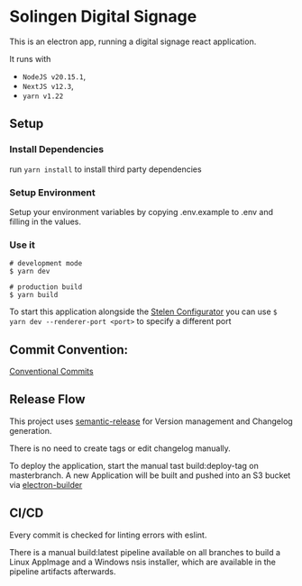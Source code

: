 # Solingen Digital Signage

This is an electron app, running a digital signage react application.

It runs with

- `NodeJS v20.15.1`,
- `NextJS v12.3`,
- `yarn v1.22`

## Setup

### Install Dependencies

run `yarn install` to install third party dependencies

### Setup Environment

Setup your environment variables by copying .env.example to .env and filling in the values.

### Use it

```
# development mode
$ yarn dev

# production build
$ yarn build
```

To start this application alongside the [Stelen Configurator](https://git.app.nedeco.de/solingen/stelen-configurator) you can use `$ yarn dev --renderer-port <port>` to specify a different port

## Commit Convention:

[Conventional Commits](https://github.com/angular/angular/blob/22b96b9/CONTRIBUTING.md#-commit-message-guidelines)

## Release Flow

This project uses [semantic-release](https://github.com/semantic-release/semantic-release) for Version management and Changelog generation.

There is no need to create tags or edit changelog manually.

To deploy the application, start the manual tast build:deploy-tag on masterbranch.
A new Application will be built and pushed into an S3 bucket via [electron-builder](https://www.electron.build/index.html)

## CI/CD

Every commit is checked for linting errors with eslint.

There is a manual build:latest pipeline available on all branches to build a Linux AppImage and a Windows nsis installer, which are available in the pipeline artifacts afterwards.
